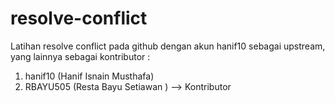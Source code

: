 # resolve-conflict
Latihan resolve conflict pada github dengan akun hanif10 sebagai upstream, yang lainnya sebagai kontributor :
1. hanif10 (Hanif Isnain Musthafa)
2. RBAYU505 (Resta Bayu Setiawan ) --> Kontributor
